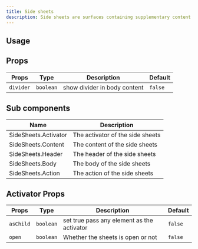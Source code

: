 ```yaml
---
title: Side sheets
description: Side sheets are surfaces containing supplementary content or actions to support tasks as part of a flow. They are typically anchored on the right edge of larger screens like tablets and desktops.
---
```


## Usage

<usage></usage>

## Props

| Props     | Type      | Description                  | Default |
| --------- | --------- | ---------------------------- | ------- |
| `divider` | `boolean` | show divider in body content | `false` |

## Sub components

| Name                 | Description                      |
| -------------------- | -------------------------------- |
| SideSheets.Activator | The activator of the side sheets |
| SideSheets.Content   | The content of the side sheets   |
| SideSheets.Header    | The header of the side sheets    |
| SideSheets.Body      | The body of the side sheets      |
| SideSheets.Action    | The action of the side sheets    |

## Activator Props

| Props     | Type      | Description                                | Default |
| --------- | --------- | ------------------------------------------ | ------- |
| `asChild` | `boolean` | set true pass any element as the activator | `false` |
| `open`    | `boolean` | Whether the sheets is open or not          | `false` |
